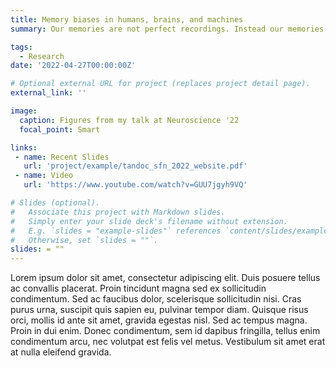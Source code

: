 ```yaml
---
title: Memory biases in humans, brains, and machines
summary: Our memories are not perfect recordings. Instead our memories are prone to biases and misinformation. As part of my dissertation, we are identifiying how different memories are more-or-less susceptible to biases. We find convergent evidence in both human memory representations and in a brain-inspired neural network that these biases are not just errors, but are in fact reflecting an optimal learning system . We are now looking at human brain activity to see if we can predict memory biases.

tags:
  - Research
date: '2022-04-27T00:00:00Z'

# Optional external URL for project (replaces project detail page).
external_link: ''

image:
  caption: Figures from my talk at Neuroscience '22
  focal_point: Smart

links:
 - name: Recent Slides
   url: 'project/example/tandoc_sfn_2022_website.pdf'
 - name: Video
   url: 'https://www.youtube.com/watch?v=GUU7jgyh9VQ'

# Slides (optional).
#   Associate this project with Markdown slides.
#   Simply enter your slide deck's filename without extension.
#   E.g. `slides = "example-slides"` references `content/slides/example-slides.md`.
#   Otherwise, set `slides = ""`.
slides: = ""
---
```


Lorem ipsum dolor sit amet, consectetur adipiscing elit. Duis posuere tellus ac convallis placerat. Proin tincidunt magna sed ex sollicitudin condimentum. Sed ac faucibus dolor, scelerisque sollicitudin nisi. Cras purus urna, suscipit quis sapien eu, pulvinar tempor diam. Quisque risus orci, mollis id ante sit amet, gravida egestas nisl. Sed ac tempus magna. Proin in dui enim. Donec condimentum, sem id dapibus fringilla, tellus enim condimentum arcu, nec volutpat est felis vel metus. Vestibulum sit amet erat at nulla eleifend gravida.
